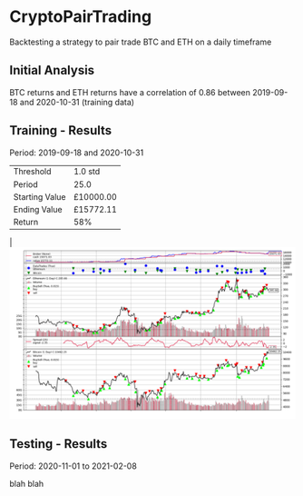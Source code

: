 # CryptoPairTrading
Backtesting a strategy to pair trade BTC and ETH on a daily timeframe

## Initial Analysis

BTC returns and ETH returns have a correlation of 0.86 between 2019-09-18 and 2020-10-31 (training data)

## Training - Results

Period: 2019-09-18 and 2020-10-31


|  |  |
|---|---|
Threshold |  1.0 std 
Period | 25.0
Starting Value | £10000.00
Ending   Value | £15772.11
Return | 58%
|
![image](training_overview.png)

## Testing - Results

Period: 2020-11-01 to 2021-02-08

blah blah
